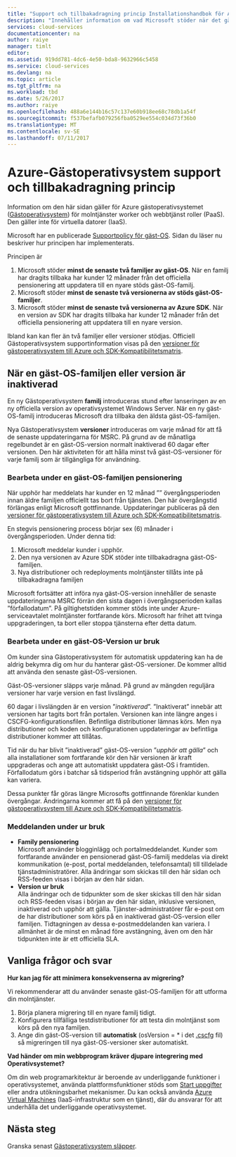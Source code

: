 ```yaml
---
title: "Support och tillbakadragning princip Installationshandbok för Azure-Gästoperativsystem | Microsoft Docs"
description: "Innehåller information om vad Microsoft stöder när det gäller att Azure-Gästoperativsystem som används av molntjänster."
services: cloud-services
documentationcenter: na
author: raiye
manager: timlt
editor: 
ms.assetid: 919dd781-4dc6-4e50-bda8-9632966c5458
ms.service: cloud-services
ms.devlang: na
ms.topic: article
ms.tgt_pltfrm: na
ms.workload: tbd
ms.date: 5/26/2017
ms.author: raiye
ms.openlocfilehash: 488a6e144b16c57c137e60b918ee68c78db1a54f
ms.sourcegitcommit: f537befafb079256fba0529ee554c034d73f36b0
ms.translationtype: MT
ms.contentlocale: sv-SE
ms.lasthandoff: 07/11/2017
---
```

# <a name="azure-guest-os-supportability-and-retirement-policy"></a>Azure-Gästoperativsystem support och tillbakadragning princip
Information om den här sidan gäller för Azure gästoperativsystemet ([Gästoperativsystem](cloud-services-guestos-update-matrix.md)) för molntjänster worker och webbtjänst roller (PaaS). Den gäller inte för virtuella datorer (IaaS).

Microsoft har en publicerade [Supportpolicy för gäst-OS](http://support.microsoft.com/gp/azure-cloud-lifecycle-faq). Sidan du läser nu beskriver hur principen har implementerats.

Principen är

1. Microsoft stöder **minst de senaste två familjer av gäst-OS**. När en familj har dragits tillbaka har kunder 12 månader från det officiella pensionering att uppdatera till en nyare stöds gäst-OS-familj.
2. Microsoft stöder **minst de senaste två versionerna av stöds gäst-OS-familjer**.
3. Microsoft stöder **minst de senaste två versionerna av Azure SDK**. När en version av SDK har dragits tillbaka har kunder 12 månader från det officiella pensionering att uppdatera till en nyare version.

Ibland kan kan fler än två familjer eller versioner stödjas. Officiell Gästoperativsystem supportinformation visas på den [versioner för gästoperativsystem till Azure och SDK-Kompatibilitetsmatris](cloud-services-guestos-update-matrix.md).

## <a name="when-a-guest-os-family-or-version-is-retired"></a>När en gäst-OS-familjen eller version är inaktiverad
En ny Gästoperativsystem **familj** introduceras stund efter lanseringen av en ny officiella version av operativsystemet Windows Server. När en ny gäst-OS-familj introduceras Microsoft dra tillbaka den äldsta gäst-OS-familjen.

Nya Gästoperativsystem **versioner** introduceras om varje månad för att få de senaste uppdateringarna för MSRC. På grund av de månatliga regelbundet är en gäst-OS-version normalt inaktiverad 60 dagar efter versionen. Den här aktiviteten för att hålla minst två gäst-OS-versioner för varje familj som är tillgängliga för användning.

### <a name="process-during-a-guest-os-family-retirement"></a>Bearbeta under en gäst-OS-familjen pensionering
När upphör har meddelats har kunder en 12 månad ”” övergångsperioden innan äldre familjen officiellt tas bort från tjänsten. Den här övergångstid förlängas enligt Microsoft gottfinnande. Uppdateringar publiceras på den [versioner för gästoperativsystem till Azure och SDK-Kompatibilitetsmatris](cloud-services-guestos-update-matrix.md).

En stegvis pensionering process börjar sex (6) månader i övergångsperioden. Under denna tid:

1. Microsoft meddelar kunder i upphör.
2. Den nya versionen av Azure SDK stöder inte tillbakadragna gäst-OS-familjen.
3. Nya distributioner och redeployments molntjänster tillåts inte på tillbakadragna familjen

Microsoft fortsätter att införa nya gäst-OS-version innehåller de senaste uppdateringarna MSRC förrän den sista dagen i övergångsperioden kallas ”förfallodatum”. På giltighetstiden kommer stöds inte under Azure-serviceavtalet molntjänster fortfarande körs. Microsoft har frihet att tvinga uppgraderingen, ta bort eller stoppa tjänsterna efter detta datum.

### <a name="process-during-a-guest-os-version-retirement"></a>Bearbeta under en gäst-OS-Version ur bruk
Om kunder sina Gästoperativsystem för automatisk uppdatering kan ha de aldrig bekymra dig om hur du hanterar gäst-OS-versioner. De kommer alltid att använda den senaste gäst-OS-versionen.

Gäst-OS-versioner släpps varje månad. På grund av mängden reguljära versioner har varje version en fast livslängd.

60 dagar i livslängden är en version ”*inaktiverad*”. ”Inaktiverat” innebär att versionen har tagits bort från portalen. Versionen kan inte längre anges i CSCFG-konfigurationsfilen. Befintliga distributioner lämnas körs. Men nya distributioner och koden och konfigurationen uppdateringar av befintliga distributioner kommer att tillåtas.

Tid när du har blivit ”inaktiverad” gäst-OS-version ”*upphör att gälla*” och alla installationer som fortfarande kör den här versionen är kraft uppgraderas och ange att automatiskt uppdatera gäst-OS i framtiden. Förfallodatum görs i batchar så tidsperiod från avstängning upphör att gälla kan variera.

Dessa punkter får göras längre Microsofts gottfinnande förenklar kunden övergångar. Ändringarna kommer att få på den [versioner för gästoperativsystem till Azure och SDK-Kompatibilitetsmatris](cloud-services-guestos-update-matrix.md).

### <a name="notifications-during-retirement"></a>Meddelanden under ur bruk
* **Family pensionering** <br>Microsoft använder blogginlägg och portalmeddelandet. Kunder som fortfarande använder en pensionerad gäst-OS-familj meddelas via direkt kommunikation (e-post, portal meddelanden, telefonsamtal) till tilldelade tjänstadministratörer. Alla ändringar som skickas till den här sidan och RSS-feeden visas i början av den här sidan.
* **Version ur bruk** <br>Alla ändringar och de tidpunkter som de sker skickas till den här sidan och RSS-feeden visas i början av den här sidan, inklusive versionen, inaktiverad och upphör att gälla. Tjänster-administratörer får e-post om de har distributioner som körs på en inaktiverad gäst-OS-version eller familjen. Tidtagningen av dessa e-postmeddelanden kan variera. I allmänhet är de minst en månad före avstängning, även om den här tidpunkten inte är ett officiella SLA.

## <a name="frequently-asked-questions"></a>Vanliga frågor och svar
**Hur kan jag för att minimera konsekvenserna av migrering?**

Vi rekommenderar att du använder senaste gäst-OS-familjen för att utforma din molntjänster.

1. Börja planera migrering till en nyare familj tidigt.
2. Konfigurera tillfälliga testdistributioner för att testa din molntjänst som körs på den nya familjen.
3. Ange din gäst-OS-version till **automatisk** (osVersion = * i det [.cscfg](cloud-services-model-and-package.md#cscfg) fil) så migreringen till nya gäst-OS-versioner sker automatiskt.

**Vad händer om min webbprogram kräver djupare integrering med Operativsystemet?**

Om din web programarkitektur är beroende av underliggande funktioner i operativsystemet, använda plattformsfunktioner stöds som [Start uppgifter](cloud-services-startup-tasks.md) eller andra utökningsbarhet mekanismer. Du kan också använda [Azure Virtual Machines](https://azure.microsoft.com/documentation/scenarios/virtual-machines/) (IaaS-infrastruktur som en tjänst), där du ansvarar för att underhålla det underliggande operativsystemet.

## <a name="next-steps"></a>Nästa steg
Granska senast [Gästoperativsystem släpper](cloud-services-guestos-update-matrix.md).
